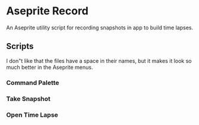 # Aseprite Record

An Aseprite utility script for recording snapshots in app to build time lapses.

## Scripts

I don"t like that the files have a space in their names, but it makes it look so much better in the Aseprite menus.

### Command Palette

### Take Snapshot

### Open Time Lapse

